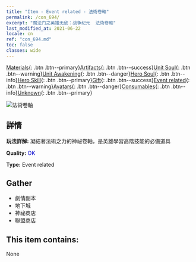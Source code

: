 ```yaml
---
title: "Item - Event related - 法術卷軸"
permalink: /con_694/
excerpt: "魔法门之英雄无敌：战争纪元  法術卷軸"
last_modified_at: 2021-06-22
locale: cn
ref: "con_694.md"
toc: false
classes: wide
---
```

 [Materials](/ItemsCN/){: .btn .btn--primary}[Artifacts](/ItemsCN/Artifacts/){: .btn .btn--success}[Unit Soul](/ItemsCN/UnitSoul/){: .btn .btn--warning}[Unit Awakening](/ItemsCN/UnitAwakening/){: .btn .btn--danger}[Hero Soul](/ItemsCN/HeroSoul/){: .btn .btn--info}[Hero Skill](/ItemsCN/HeroSkill/){: .btn .btn--primary}[Gift](/ItemsCN/Gift/){: .btn .btn--success}[Event related](/ItemsCN/Events/){: .btn .btn--warning}[Avatars](/ItemsCN/Avatars/){: .btn .btn--danger}[Consumables](/ItemsCN/Consumables/){: .btn .btn--info}[Unknown](/ItemsCN/Unknown/){: .btn .btn--primary}

 ![法術卷軸](/images/t/i_tool_3004.png)

## 詳情
 **玩法詳解:** 凝結著法術之力的神祕卷軸，是英雄學習高階技能的必備道具

 **Quality:** <span style="color: #0000CD">OK</span>

 **Type:** Event related

## Gather

*    劇情副本 
*    地下城 
*    神祕商店 
*    聯盟商店 

## This item contains:

  None

